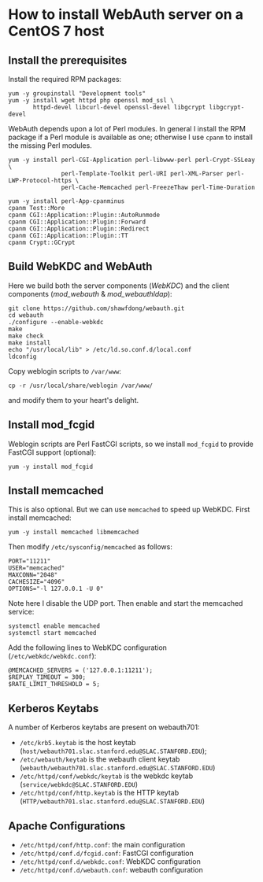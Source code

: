 # How to install WebAuth server on a CentOS 7 host

## Install the prerequisites

Install the required RPM packages:

```
yum -y groupinstall "Development tools"
yum -y install wget httpd php openssl mod_ssl \
       httpd-devel libcurl-devel openssl-devel libgcrypt libgcrypt-devel 
```

WebAuth depends upon a lot of Perl modules. In general I install the RPM package if a Perl module is available as one; otherwise I use `cpanm` to install the missing Perl modules.

```
yum -y install perl-CGI-Application perl-libwww-perl perl-Crypt-SSLeay \
               perl-Template-Toolkit perl-URI perl-XML-Parser perl-LWP-Protocol-https \
               perl-Cache-Memcached perl-FreezeThaw perl-Time-Duration

yum -y install perl-App-cpanminus
cpanm Test::More
cpanm CGI::Application::Plugin::AutoRunmode
cpanm CGI::Application::Plugin::Forward
cpanm CGI::Application::Plugin::Redirect
cpanm CGI::Application::Plugin::TT
cpanm Crypt::GCrypt
```

## Build WebKDC and WebAuth

Here we build both the server components (*WebKDC*) and the client components (*mod_webauth* & *mod_webauthldap*):

```
git clone https://github.com/shawfdong/webauth.git
cd webauth
./configure --enable-webkdc
make
make check
make install
echo "/usr/local/lib" > /etc/ld.so.conf.d/local.conf
ldconfig
```

Copy weblogin scripts to `/var/www`:

```
cp -r /usr/local/share/weblogin /var/www/
```

and modify them to your heart's delight.

## Install mod_fcgid

Weblogin scripts are Perl FastCGI scripts, so we install `mod_fcgid` to provide FastCGI support (optional):

```
yum -y install mod_fcgid
```  

## Install memcached

This is also optional. But we can use `memcached` to speed up WebKDC. First install memcached:

```
yum -y install memcached libmemcached
```

Then modify `/etc/sysconfig/memcached` as follows:

```
PORT="11211"
USER="memcached"
MAXCONN="2048"
CACHESIZE="4096"
OPTIONS="-l 127.0.0.1 -U 0"
```

Note here I disable the UDP port. Then enable and start the memcached service:

```
systemctl enable memcached
systemctl start memcached
```

Add the following lines to WebKDC configuration (`/etc/webkdc/webkdc.conf`):

```
@MEMCACHED_SERVERS = ('127.0.0.1:11211');
$REPLAY_TIMEOUT = 300;
$RATE_LIMIT_THRESHOLD = 5;
```

## Kerberos Keytabs

A number of Kerberos keytabs are present on webauth701:

* `/etc/krb5.keytab` is the host keytab (`host/webauth701.slac.stanford.edu@SLAC.STANFORD.EDU`);
* `/etc/webauth/keytab` is the webauth client keytab (`webauth/webauth701.slac.stanford.edu@SLAC.STANFORD.EDU`)
* `/etc/httpd/conf/webkdc/keytab` is the webkdc keytab (`service/webkdc@SLAC.STANFORD.EDU`)
* `/etc/httpd/conf/http.keytab` is the HTTP keytab (`HTTP/webauth701.slac.stanford.edu@SLAC.STANFORD.EDU`)

## Apache Configurations

* `/etc/httpd/conf/http.conf`: the main configuration
* `/etc/httpd/conf.d/fcgid.conf`: FastCGI configuration
* `/etc/httpd/conf.d/webkdc.conf`: WebKDC configuration
* `/etc/httpd/conf.d/webauth.conf`: webauth configuration 
